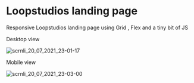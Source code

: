 # Loopstudios landing page
Responsive Loopstudios landing page using Grid , Flex and a tiny bit of JS

Desktop view

![scrnli_20_07_2021_23-01-17](https://user-images.githubusercontent.com/77737778/126402154-80758214-aa0f-4792-98bd-0bbe17a12327.png)

Mobile view

![scrnli_20_07_2021_23-03-00](https://user-images.githubusercontent.com/77737778/126402204-6ab5e9ee-1330-4069-b21a-a40fa507226c.png)
